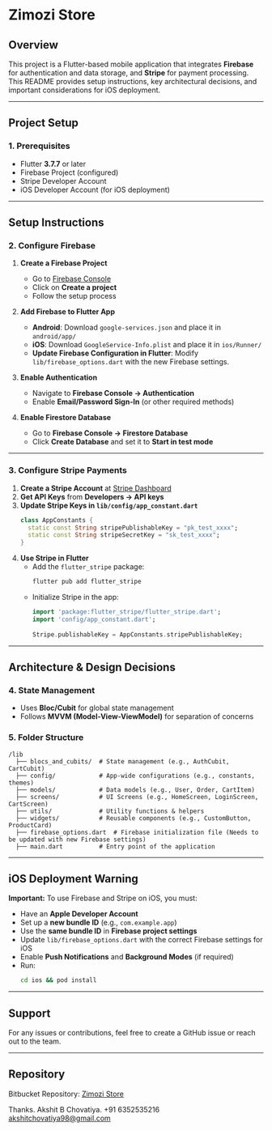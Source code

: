 # Zimozi Store

## Overview
This project is a Flutter-based mobile application that integrates **Firebase** for authentication and data storage, and **Stripe** for payment processing. This README provides setup instructions, key architectural decisions, and important considerations for iOS deployment.

---

## Project Setup

### **1. Prerequisites**
- Flutter **3.7.7** or later
- Firebase Project (configured)
- Stripe Developer Account
- iOS Developer Account (for iOS deployment)

---

## Setup Instructions

### **2. Configure Firebase**
1. **Create a Firebase Project**
    - Go to [Firebase Console](https://console.firebase.google.com/)
    - Click on **Create a project**
    - Follow the setup process

2. **Add Firebase to Flutter App**
    - **Android**: Download `google-services.json` and place it in `android/app/`
    - **iOS**: Download `GoogleService-Info.plist` and place it in `ios/Runner/`
    - **Update Firebase Configuration in Flutter**: Modify `lib/firebase_options.dart` with the new Firebase settings.

3. **Enable Authentication**
    - Navigate to **Firebase Console → Authentication**
    - Enable **Email/Password Sign-In** (or other required methods)

4. **Enable Firestore Database**
    - Go to **Firebase Console → Firestore Database**
    - Click **Create Database** and set it to **Start in test mode**

---

### **3. Configure Stripe Payments**
1. **Create a Stripe Account** at [Stripe Dashboard](https://dashboard.stripe.com/register)
2. **Get API Keys** from **Developers → API keys**
3. **Update Stripe Keys in `lib/config/app_constant.dart`**
   ```dart
   class AppConstants {
     static const String stripePublishableKey = "pk_test_xxxx";
     static const String stripeSecretKey = "sk_test_xxxx";
   }
   ```
4. **Use Stripe in Flutter**
    - Add the `flutter_stripe` package:
      ```sh
      flutter pub add flutter_stripe
      ```
    - Initialize Stripe in the app:
      ```dart
      import 'package:flutter_stripe/flutter_stripe.dart';
      import 'config/app_constant.dart';
 
      Stripe.publishableKey = AppConstants.stripePublishableKey;
      ```

---

## Architecture & Design Decisions

### **4. State Management**
- Uses **Bloc/Cubit** for global state management
- Follows **MVVM (Model-View-ViewModel)** for separation of concerns

### **5. Folder Structure**
```
/lib
  ├── blocs_and_cubits/  # State management (e.g., AuthCubit, CartCubit)
  ├── config/            # App-wide configurations (e.g., constants, themes)
  ├── models/            # Data models (e.g., User, Order, CartItem)
  ├── screens/           # UI Screens (e.g., HomeScreen, LoginScreen, CartScreen)
  ├── utils/             # Utility functions & helpers
  ├── widgets/           # Reusable components (e.g., CustomButton, ProductCard)
  ├── firebase_options.dart  # Firebase initialization file (Needs to be updated with new Firebase settings)
  ├── main.dart          # Entry point of the application
```

---

## iOS Deployment Warning
**Important:** To use Firebase and Stripe on iOS, you must:
- Have an **Apple Developer Account**
- Set up a **new bundle ID** (e.g., `com.example.app`)
- Use the **same bundle ID** in **Firebase project settings**
- Update `lib/firebase_options.dart` with the correct Firebase settings for iOS
- Enable **Push Notifications** and **Background Modes** (if required)
- Run:
  ```sh
  cd ios && pod install
  ```

---

## Support
For any issues or contributions, feel free to create a GitHub issue or reach out to the team.

---

## Repository
Bitbucket Repository: [Zimozi Store](https://bitbucket.org/Akshit-B-Chovatiya/zimozi-store/src/main/)

Thanks.
Akshit B Chovatiya.
+91 6352535216
akshitchovatiya98@gmail.com

